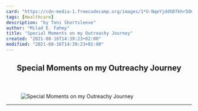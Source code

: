 ```yaml
---
card: "https://cdn-media-1.freecodecamp.org/images/1*U-NqeYjddhD7khr5OGW0bA.jpeg"
tags: [Healthcare]
description: "by Toni Shortsleeve"
author: "Milad E. Fahmy"
title: "Special Moments on my Outreachy Journey"
created: "2021-08-16T14:39:23+02:00"
modified: "2021-08-16T14:39:23+02:00"
---
```

<div class="site-wrapper">
<main id="site-main" class="site-main outer">
<div class="inner">
<article class="post-full post tag-healthcare tag-internships tag-tech tag-writing tag-life-lessons ">
<header class="post-full-header">
<h1 class="post-full-title">Special Moments on my Outreachy Journey</h1>
</header>
<figure class="post-full-image">
<picture>
<source media="(max-width: 700px)" sizes="1px" srcset="data:image/gif;base64,R0lGODlhAQABAIAAAAAAAP///yH5BAEAAAAALAAAAAABAAEAAAIBRAA7 1w">
<source media="(min-width: 701px)" sizes="(max-width: 800px) 400px,
(max-width: 1170px) 700px,
1400px" srcset="https://cdn-media-1.freecodecamp.org/images/1*U-NqeYjddhD7khr5OGW0bA.jpeg 300w,
https://cdn-media-1.freecodecamp.org/images/1*U-NqeYjddhD7khr5OGW0bA.jpeg 600w,
https://cdn-media-1.freecodecamp.org/images/1*U-NqeYjddhD7khr5OGW0bA.jpeg 1000w,
https://cdn-media-1.freecodecamp.org/images/1*U-NqeYjddhD7khr5OGW0bA.jpeg 2000w">
<img onerror="this.style.display='none'" src="https://cdn-media-1.freecodecamp.org/images/1*U-NqeYjddhD7khr5OGW0bA.jpeg" alt="Special Moments on my Outreachy Journey">
</picture>
</figure>
<section class="post-full-content">
<div class="post-content medium-migrated-article">
</div>
<hr>
</section>
</article>
</div>
</main>
</div>
<!-- Google Tag Manager (noscript) -->
<!-- End Google Tag Manager (noscript) -->
